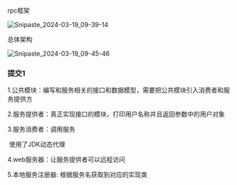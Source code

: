 rpc框架

![Snipaste_2024-03-19_09-39-14](E:\工作\work\网站\Snipaste_2024-03-19_09-39-14.png)

总体架构

![Snipaste_2024-03-19_09-45-46](E:\工作\work\网站\Snipaste_2024-03-19_09-45-46.png)

### 提交1

1.公共模块：编写和服务相关的接口和数据模型，需要把公共模块引入消费者和服务提供方

2.服务提供者：真正实现接口的模块，打印用户名称并且返回参数中的用户对象

3.服务消费者：调用服务

​	使用了JDK动态代理

4.web服务器：让服务提供者可以远程访问

5.本地服务注册器: 根据服务名获取到对应的实现类